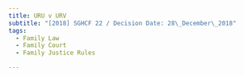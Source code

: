 ```yaml
---
title: URU v URV
subtitle: "[2018] SGHCF 22 / Decision Date: 28\_December\_2018"
tags:
  - Family Law
  - Family Court
  - Family Justice Rules

---
```


